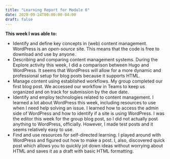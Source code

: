 ```yaml
---
title: "Learning Report for Module 6"
date: 2020-09-24T00:00:00-04:00
draft: false
---
```


**This week I was able to:**
+ Identify and define key concepts in (web) content management. WordPress is an *open-source* site. This means that the code is free to download and use by anyone.
+ Describing and comparing content management systems. During the Explore activity this week, I did a comparison between Hugo and WordPress. It seems that WordPress will allow for a more dynamic and professional setup for blog posts because it supports HTML. 
+ Manage content using established workflows. My group completed our first blog post. We accessed our workflow in Teams to keep us organized and on track for submission by the due date.
+ Identify and employ technologies related to content management. I learned a lot about WordPress this week, including resources to use when I need help solving an issue. I learned how to access the admin side of WordPress and how to identify if a site is using WordPress. I was the editor this week for the group blog post, so I did not actually post anything to WordPress, officially. However, I made test posts and it seems relatively easy to use.
+ Find and use resources for self-directed learning. I played around with WordPress and figured out how to make a post. I, also, discovered quick post which allows you to quickly jot down ideas without worrying about HTML and saves it as a draft with basic HTML formatting.
